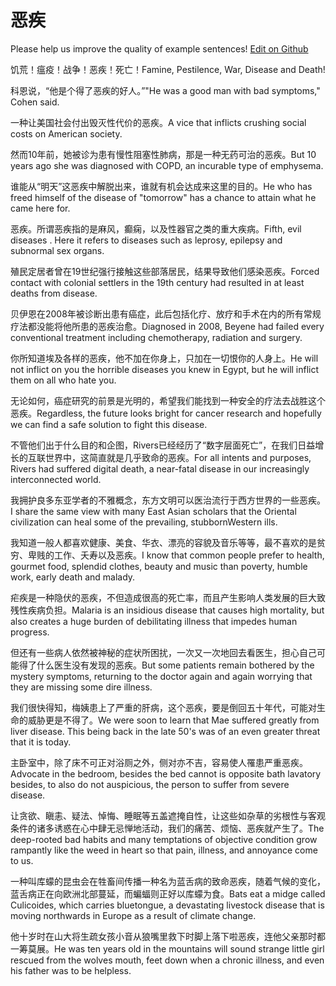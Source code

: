 # 恶疾

Please help us improve the quality of example sentences! [Edit on Github](https://github.com/jiyushe/jiyu-example-sentence-source/blob/main/chinese/eji.md)

<p><span class="chinese">饥荒！瘟疫！战争！恶疾！死亡！</span><span class="english">Famine, Pestilence, War, Disease and Death!</span></p>

<p><span class="chinese">科恩说，“他是个得了恶疾的好人。”</span><span class="english">"He was a good man with bad symptoms," Cohen said.</span></p>

<p><span class="chinese">一种让美国社会付出毁灭性代价的恶疾。</span><span class="english">A vice that inflicts crushing social costs on American society.</span></p>

<p><span class="chinese">然而10年前，她被诊为患有慢性阻塞性肺病，那是一种无药可治的恶疾。</span><span class="english">But 10 years ago she was diagnosed with COPD, an incurable type of emphysema.</span></p>

<p><span class="chinese">谁能从“明天”这恶疾中解脱出来，谁就有机会达成来这里的目的。</span><span class="english">He who has freed himself of the disease of "tomorrow" has a chance to attain what he came here for.</span></p>

<p><span class="chinese">恶疾。所谓恶疾指的是麻风，癫痫，以及性器官之类的重大疾病。</span><span class="english">Fifth, evil diseases . Here it refers to diseases such as leprosy, epilepsy and subnormal sex organs.</span></p>

<p><span class="chinese">殖民定居者曾在19世纪强行接触这些部落居民，结果导致他们感染恶疾。</span><span class="english">Forced contact with colonial settlers in the 19th century had resulted in at least deaths from disease.</span></p>

<p><span class="chinese">贝伊恩在2008年被诊断出患有癌症，此后包括化疗、放疗和手术在内的所有常规疗法都没能将他所患的恶疾治愈。</span><span class="english">Diagnosed in 2008, Beyene had failed every conventional treatment including chemotherapy, radiation and surgery.</span></p>

<p><span class="chinese">你所知道埃及各样的恶疾，他不加在你身上，只加在一切恨你的人身上。</span><span class="english">He will not inflict on you the horrible diseases you knew in Egypt, but he will inflict them on all who hate you.</span></p>

<p><span class="chinese">无论如何，癌症研究的前景是光明的，希望我们能找到一种安全的疗法去战胜这个恶疾。</span><span class="english">Regardless, the future looks bright for cancer research and hopefully we can find a safe solution to fight this disease.</span></p>

<p><span class="chinese">不管他们出于什么目的和企图，Rivers已经经历了“数字层面死亡”，在我们日益增长的互联世界中，这简直就是几乎致命的恶疾。</span><span class="english">For all intents and purposes, Rivers had suffered digital death, a near-fatal disease in our increasingly interconnected world.</span></p>

<p><span class="chinese">我拥护良多东亚学者的不雅概念，东方文明可以医治流行于西方世界的一些恶疾。</span><span class="english">I share the same view with many East Asian scholars that the Oriental civilization can heal some of the prevailing, stubbornWestern ills.</span></p>

<p><span class="chinese">我知道一般人都喜欢健康、美食、华衣、漂亮的容貌及音乐等等，最不喜欢的是贫穷、卑贱的工作、夭寿以及恶疾。</span><span class="english">I know that common people prefer to health, gourmet food, splendid clothes, beauty and music than poverty, humble work, early death and malady.</span></p>

<p><span class="chinese">疟疾是一种隐伏的恶疾，不但造成很高的死亡率，而且产生影响人类发展的巨大致残性疾病负担。</span><span class="english">Malaria is an insidious disease that causes high mortality, but also creates a huge burden of debilitating illness that impedes human progress.</span></p>

<p><span class="chinese">但还有一些病人依然被神秘的症状所困扰，一次又一次地回去看医生，担心自己可能得了什么医生没有发现的恶疾。</span><span class="english">But some patients remain bothered by the mystery symptoms, returning to the doctor again and again worrying that they are missing some dire illness.</span></p>

<p><span class="chinese">我们很快得知，梅姨患上了严重的肝病，这个恶疾，要是倒回五十年代，可能对生命的威胁更是不得了。</span><span class="english">We were soon to learn that Mae suffered greatly from liver disease. This being back in the late 50's was of an even greater threat that it is today.</span></p>

<p><span class="chinese">主卧室中，除了床不可正对浴厕之外，侧对亦不吉，容易使人罹患严重恶疾。</span><span class="english">Advocate in the bedroom, besides the bed cannot is opposite bath lavatory besides, to also do not auspicious, the person to suffer from severe disease.</span></p>

<p><span class="chinese">让贪欲、瞋恚、疑法、悼悔、睡眠等五盖遮掩自性，让这些如杂草的劣根性与客观条件的诸多诱惑在心中肆无忌惮地活动，我们的痛苦、烦恼、恶疾就产生了。</span><span class="english">The deep-rooted bad habits and many temptations of objective condition grow rampantly like the weed in heart so that pain, illness, and annoyance come to us.</span></p>

<p><span class="chinese">一种叫库蠓的昆虫会在牲畜间传播一种名为蓝舌病的致命恶疾，随着气候的变化，蓝舌病正在向欧洲北部蔓延，而蝙蝠则正好以库蠓为食。</span><span class="english">Bats eat a midge called Culicoides, which carries bluetongue, a devastating livestock disease that is moving northwards in Europe as a result of climate change.</span></p>

<p><span class="chinese">他十岁时在山大将生疏女孩小音从狼嘴里救下时脚上落下啦恶疾，连他父亲那时都一筹莫展。</span><span class="english">He was ten years old in the mountains will sound strange little girl rescued from the wolves mouth, feet down when a chronic illness, and even his father was to be helpless.</span></p>

